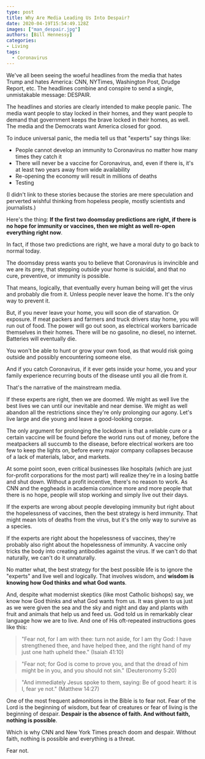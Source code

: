 ```yaml
---
type: post
title: Why Are Media Leading Us Into Despair?
date: 2020-04-19T15:54:49.128Z
images: ["man_despair.jpg"]
authors: [Bill Hennessy]
categories: 
- Living
tags:
  - Coronavirus
---
```

We've all been seeing the woeful headlines from the media that hates Trump and hates America: CNN, NYTimes, Washington Post, Drudge Report, etc. The headlines combine and conspire to send a single, unmistakable message: DESPAIR. 

The headlines and stories are clearly intended to make people panic. The media want people to stay locked in their homes, and they want people to demand that government keeps the brave locked in their homes, as well. The media and the Democrats want America closed for good. 

To induce universal panic, the media tell us that "experts" say things like:

* People cannot develop an immunity to Coronavirus no matter how many times they catch it
* There will never be a vaccine for Coronavirus, and, even if there is, it's at least two years away from wide availability
* Re-opening the economy will result in millions of deaths
* Testing

(I didn't link to these stories because the stories are mere speculation and perverted wishful thinking from hopeless people, mostly scientists and journalists.)

Here's the thing: **If the first two doomsday predictions are right, if there is no hope for immunity or vaccines, then we might as well re-open everything right now**. 

In fact, if those two predictions are right, we have a moral duty to go back to normal today.

The doomsday press wants you to believe that Coronavirus is invincible and we are its prey, that stepping outside your home is suicidal, and that no cure, preventive, or immunity is possible. 

That means, logically, that eventually every human being will get the virus and probably die from it. Unless people never leave the home. It's the only way to prevent it. 

But, if you never leave your home, you will soon die of starvation. Or exposure. If meat packers and farmers and truck drivers stay home, you will run out of food. The power will go out soon, as electrical workers barricade themselves in their homes. There will be no gasoline, no diesel, no internet. Batteries will eventually die.

You won't be able to hunt or grow your own food, as that would risk going outside and possibly encountering someone else. 

And if you catch Coronavirus, if it ever gets inside your home, you and your family experience recurring bouts of the disease until you all die from it. 

That's the narrative of the mainstream media. 

If these experts are right, then we are doomed. We might as well live the best lives we can until our inevitable and near demise. We might as well abandon all the restrictions since they're only prolonging our agony. Let's live large and die young and leave a good-looking corpse. 

The only argument for prolonging the lockdown is that a reliable cure or a certain vaccine will be found before the world runs out of money, before the meatpackers all succumb to the disease, before electrical workers are too few to keep the lights on, before every major company collapses because of a lack of materials, labor, and markets. 

At some point soon, even critical businesses like hospitals (which are just for-profit corporations for the most part) will realize they're in a losing battle and shut down. Without a profit incentive, there's no reason to work. As CNN and the eggheads in academia convince more and more people that there is no hope, people will stop working and simply live out their days. 

If the experts are wrong about people developing immunity but right about the hopelessness of vaccines, then the best strategy is herd immunity. That might mean lots of deaths from the virus, but it's the only way to survive as a species. 

If the experts are right about the hopelessness of vaccines, they're probably also right about the hopelessness of immunity. A vaccine only tricks the body into creating antibodies against the virus. If we can't do that naturally, we can't do it unnaturally. 

No matter what, the best strategy for the best possible life is to ignore the "experts" and live well and logically. That involves wisdom, and **wisdom is knowing how God thinks and what God wants**. 

And, despite what modernist skeptics (like most Catholic bishops) say, we know how God thinks and what God wants from us. It was given to us just as we were given the sea and the sky and night and day and plants with fruit and animals that help us and feed us. God told us in remarkably clear language how we are to live. And one of His oft-repeated instructions goes like this:

> "Fear not, for I am with thee: turn not aside, for I am thy God: I have strengthened thee, and have helped thee, and the right hand of my just one hath upheld thee." (Isaiah 41:10)

> "Fear not; for God is come to prove you, and that the dread of him might be in you, and you should not sin." (Deuteronomy 5:20)

> "And immediately Jesus spoke to them, saying: Be of good heart: it is I, fear ye not." (Matthew 14:27)

One of the most frequent admonitions in the Bible is to fear not. Fear of the Lord is the beginning of wisdom, but fear of creatures or fear of living is the beginning of despair. **Despair is the absence of faith. And without faith, nothing is possible**. 

Which is why CNN and New York Times preach doom and despair. Without faith, nothing is possible and everything is a threat. 

Fear not. 



